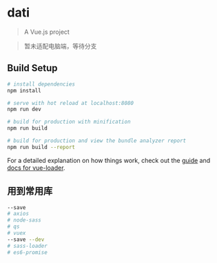# dati

> A Vue.js project

> 暂未适配电脑端，等待分支


## Build Setup

``` bash
# install dependencies
npm install

# serve with hot reload at localhost:8080
npm run dev

# build for production with minification
npm run build

# build for production and view the bundle analyzer report
npm run build --report
```

For a detailed explanation on how things work, check out the [guide](http://vuejs-templates.github.io/webpack/) and [docs for vue-loader](http://vuejs.github.io/vue-loader).


## 用到常用库

```bash 
--save
# axios
# node-sass
# qs 
# vuex 
--save --dev
# sass-loader
# es6-promise

```